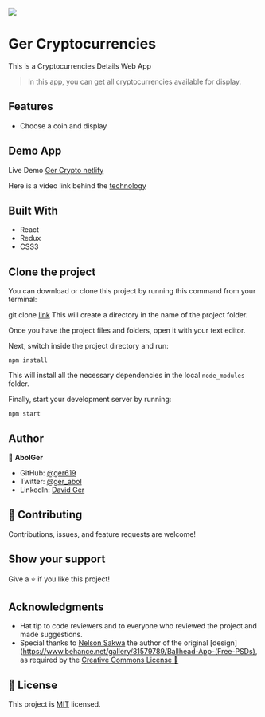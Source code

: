 ![](https://img.shields.io/badge/Microverse-blueviolet)

# Ger Cryptocurrencies

This is a Cryptocurrencies Details Web App

> In this app, you can get all cryptocurrencies available for display.

## Features

- Choose a coin and display

## Demo App

Live Demo [Ger Crypto netlify ](https://deploy-preview-1--storied-cobbler-ece3f1.netlify.app/)

Here is a video link behind the [technology](https://www.loom.com/share/f095ec4b07884ac28618e2fb72074ee9)
## Built With

- React
- Redux
- CSS3

## Clone the project

You can download or clone this project by running this command from your terminal:

git clone [link](https://github.com/ger619/react-capstone.git)
This will create a directory in the name of the project folder.

Once you have the project files and folders, open it with your text editor.

Next, switch inside the project directory and run:

```
npm install
```

This will install all the necessary dependencies in the local `node_modules` folder.

Finally, start your development server by running:

```
npm start
```

## Author


👤 **AbolGer**

- GitHub: [@ger619](https://github.com/ger619)
- Twitter: [@ger_abol](https://twitter.com/ger_abol)
- LinkedIn: [David Ger](https://linkedin.com/in/david-ger-426b4576)

## 🤝 Contributing

Contributions, issues, and feature requests are welcome!

## Show your support

Give a ⭐️ if you like this project!

## Acknowledgments

- Hat tip to code reviewers and to everyone who reviewed the project and made suggestions.
- Special thanks  to [Nelson Sakwa](https://www.behance.net/sakwadesignstudio) the author of the original [design](https://www.behance.net/gallery/31579789/Ballhead-App-(Free-PSDs), as required by the [Creative Commons License 💯](https://creativecommons.org/licenses/)
  

## 📝 License


This project is [MIT](./MIT.md) licensed.
